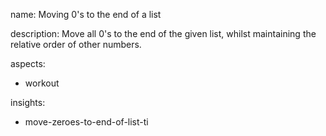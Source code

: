 name: Moving 0's to the end of a list

description: Move all 0's to the end of the given list, whilst maintaining the relative order of other numbers.

aspects:
  - workout

insights:
  - move-zeroes-to-end-of-list-ti
